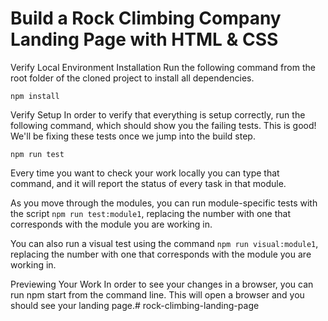 # Build a Rock Climbing Company Landing Page with HTML & CSS

Verify Local Environment
Installation
Run the following command from the root folder of the cloned project to install all dependencies.

```npm install```

Verify Setup
In order to verify that everything is setup correctly, run the following command, which should show you the failing tests. This is good! We'll be fixing these tests once we jump into the build step.

```npm run test```

Every time you want to check your work locally you can type that command, and it will report the status of every task in that module.

As you move through the modules, you can run module-specific tests with the script `npm run test:module1`, replacing the number with one that corresponds with the module you are working in.

You can also run a visual test using the command `npm run visual:module1`, replacing the number with one that corresponds with the module you are working in.

Previewing Your Work
In order to see your changes in a browser, you can run npm start from the command line. This will open a browser and you should see your landing page.# rock-climbing-landing-page
